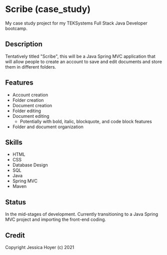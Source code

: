 # Scribe (case_study)

My case study project for my TEKSystems Full Stack Java Developer bootcamp.

## Description

Tentatively titled "Scribe", this will be a Java Spring MVC application that will allow people to create an account to save and edit documents and store them in different folders.

## Features

* Account creation
* Folder creation
* Document creation
* Folder editing
* Document editing
  * Potentially with bold, italic, blockquote, and code block features
* Folder and document organization

## Skills

* HTML
* CSS
* Database Design
* SQL
* Java
* Spring MVC
* Maven

## Status

In the mid-stages of development. Currently transitioning to a Java Spring MVC project and importing the front-end coding.

## Credit

Copyright Jessica Hoyer (c) 2021
